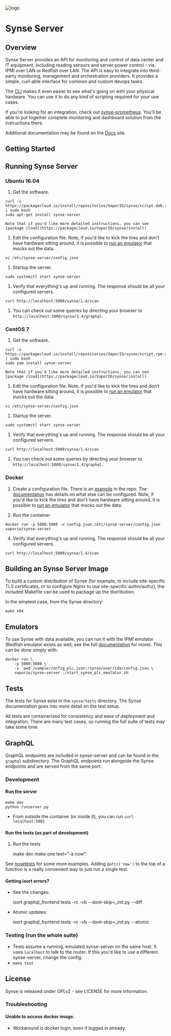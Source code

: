 ![logo](https://github.com/vapor-ware/synse-server/raw/master/assets/logo.png)

# Synse Server

## Overview

Synse Server provides an API for monitoring and control of data center and IT equipment, including reading sensors and server power control - via. IPMI over LAN or Redfish over LAN. The API is easy to integrate into third-party monitoring, management and orchestration providers. It provides a simple, curl-able interface for common and custom devops tasks.

The [CLI](https://github.com/vapor-ware/synse-cli) makes it even easier to see what's going on with your physical hardware. You can use it to do any kind of scripting required for your use cases.

If you're looking for an integration, check out [synse-prometheus](https://github.com/vapor-ware/synse-prometheus). You'll be able to put together complete monitoring and dashboard solution from the instructions there.

Additional documentation may be found on the [Docs][docs] site.

## Getting Started

## Running Synse Server

### Ubuntu 16.04

1. Get the software.

```
curl -s https://packagecloud.io/install/repositories/VaporIO/synse/script.deb.sh | sudo bash
sudo apt-get install synse-server
```

    Note that if you'd like more detailed instructions, you can see [package cloud](https://packagecloud.io/VaporIO/synse/install)

1. Edit the configuration file. Note, if you'd like to kick the tires and don't have hardware sitting around, it is possible to [run an emulator](#emulator) that mocks out the data.

```
vi /etc/synse-server/config.json
```

1. Startup the server.

```
sudo systemctl start synse-server
```

1. Verify that everything's up and running. The response should be all your configured servers.

```
curl http://localhost:5000/synse/1.4/scan
```

1. You can check out some queries by directing your browser to `http://localhost:5000/synse/1.4/graphql`.

### CentOS 7

1. Get the software.

```
curl -s https://packagecloud.io/install/repositories/VaporIO/synse/script.rpm.sh | sudo bash
sudo yum install synse-server
```

    Note that if you'd like more detailed instructions, you can see [package cloud](https://packagecloud.io/VaporIO/synse/install)

1. Edit the configuration file. Note, if you'd like to kick the tires and don't have hardware sitting around, it is possible to [run an emulator](#emulator) that mocks out the data.

```
vi /etc/synse-server/config.json
```

1. Startup the server.

```
sudo systemctl start synse-server
```

1. Verify that everything's up and running. The response should be all your configured servers.

```
curl http://localhost:5000/synse/1.4/scan
```

1. You can check out some queries by directing your browser to `http://localhost:5000/synse/1.4/graphql`.

### Docker

1. Create a configuration file. There is an [example](https://github.com/vapor-ware/synse-server/blob/master/bmc-config.json) in the repo. The [documentation][docs] has details on what else can be configured. Note, if you'd like to kick the tires and don't have hardware sitting around, it is possible to [run an emulator](#emulator) that mocks out the data.

2. Run the container

```
docker run -p 5000:5000 -v config.json:/etc/synse-server/config.json vaporio/synse-server
```

4. Verify that everything's up and running. The response should be all your configured servers.

```
curl http://localhost:5000/synse/1.4/scan
```

## Building an Synse Server Image

To build a custom distribution of Synse (for example, to include site-specific TLS certificates, or to configure Nginx to use site-specific authn/authz), the included Makefile can be used to package up the distribution.

In the simplest case, from the Synse directory:
```
make x64
```

## Emulators

To use Synse with data available, you can run it with the IPMI emulator (Redfish emulator exists as well, see the full [documentation][docs] for more). This can be done simply with:

```
docker run \
    -p 5000:5000 \
    -v `pwd`/sample/config_plc.json:/synse/override/config.json \
    vaporio/synse-server ./start_synse_plc_emulator.sh
```

## Tests

The tests for Synse exist in the `synse/tests` directory. The Synse documentation goes into more detail on the test setup.

All tests are containerized for consistency and ease of deployment and integration. There are many test cases, so running the full suite of tests may take some time.

## GraphQL

GraphQL endpoints are included in synse-server and can be found in the `graphql` subdirectory. The GraphQL endpoints run alongside the Synse endpoints and are served from the same port.

### Development

#### Run the server

    make dev
    python runserver.py

- From outside the container (or inside it), you can run `curl localhost:5001`

#### Run the tests (as part of development)

1. Run the tests

    make dev
    make one test="-a now"`

See [nosetests](http://nose.readthedocs.io/en/latest/usage.html) for some more examples. Adding `@attr('now')` to
the top of a function is a really convenient way to just run a single test.

#### Getting isort errors?

- See the changes:

    isort graphql_frontend tests -rc -vb --dont-skip=__init_.py --diff

- Atomic updates:

    isort graphql_frontend tests -rc -vb --dont-skip=__init_.py --atomic

### Testing (run the whole suite)

- Tests assume a running, emulated synse-server on the same host. It uses `localhost` to talk to the router. If this
you'd like to use a different synse-server, change the config.
- `make test`

## License
Synse is released under GPLv2 - see LICENSE for more information.

[docs]: http://opendcre.com

### Troubleshooting

#### Unable to access docker image.
- Workaround is docker login, even if logged in already.
